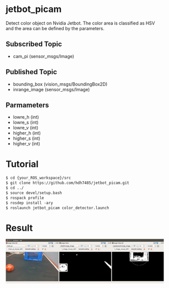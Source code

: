# jetbot_picam
Detect color object on Nvidia Jetbot. The color area is classified as HSV and the area can be defined by the parameters.

## Subscribed Topic
- cam_pi (sensor_msgs/Image)

## Published Topic
- bounding_box (vision_msgs/BoundingBox2D)
- inrange_image (sensor_msgs/Image)

## Parmameters
- lowre_h (int)
- lowre_s (int)
- lowre_v (int)
- higher_h (int)
- higher_s (int)
- higher_v (int)

# Tutorial
```
$ cd {your_ROS_workspace}/src
$ git clone https://github.com/hdh7485/jetbot_picam.git
$ cd ../
$ source devel/setup.bash
$ rospack profile
$ rosdep install -ary
$ roslaunch jetbot_picam color_detector.launch
```

# Result
![image](./docs/images/result.png)
